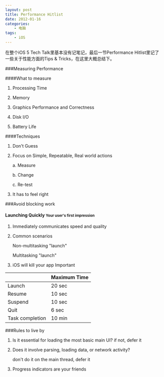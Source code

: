 ```yaml
--- 
layout: post
title: Performance Hitlist
date: 2012-01-16
categories:
    - 电脑 
tags:
    - iOS
---
```

在整个iOS 5 Tech Talk里基本没有记笔记，最后一节Performance Hitlist里记了一些关于性能方面的Tips & Tricks，在这里大概总结下。

###Measuring Performance

####What to measure

1. Processing Time

2. Memory

3. Graphics Performance and Correctness

4. Disk I/O

5. Battery Life

####Techniques

1. Don't Guess

2. Focus on Simple, Repeatable, Real world actions

    a. Measure

    b. Change

    c. Re-test

3. It has to feel right

###Avoid blocking work

<h4>Launching Quickly <small>Your user's first impression</small></h4>

1. Immediately communicates speed and quality

2. Common scenarios

    Non-multitasking "launch"

    Multitasking "launch"

3. iOS will kill your app <span class="label important">Important</span>

<table class="table-striped table-bordered">
<thead>
    <tr>
    <th></th>
    <th>Maximum Time</th>
    </tr>
</thead>
<tbody>
    <tr>
    <td>Launch</td>
    <td>20 sec</td>
    </tr>
    <tr>
    <td>Resume</td>
    <td>10 sec</td>
    </tr>
    <tr>
    <td>Suspend</td>
    <td>10 sec</td>
    </tr>
    <tr>
    <td>Quit</td>
    <td>6 sec</td>
    </tr>
    <tr>
    <td>Task completion</td>
    <td>10 min</td>
    </tr>
</tbody>
</table>

###Rules to live by

1. Is it essential for loading the most basic main UI? if not, defer it

2. Does it involve parsing, loading data, or network activity?
    
    don't do it on the main thread, defer it

3. Progress indicators are your friends
